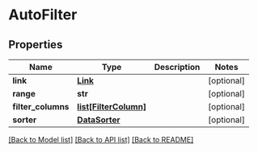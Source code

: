 # AutoFilter

## Properties
Name | Type | Description | Notes
------------ | ------------- | ------------- | -------------
**link** | [**Link**](Link.md) |  | [optional] 
**range** | **str** |  | [optional] 
**filter_columns** | [**list[FilterColumn]**](FilterColumn.md) |  | [optional] 
**sorter** | [**DataSorter**](DataSorter.md) |  | [optional] 

[[Back to Model list]](../README.md#documentation-for-models) [[Back to API list]](../README.md#documentation-for-api-endpoints) [[Back to README]](../README.md)


